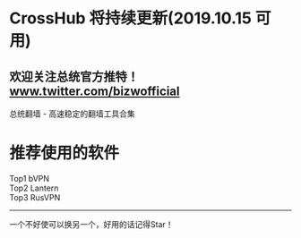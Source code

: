 # CrossHub 将持续更新(2019.10.15 可用)  
## 欢迎关注总统官方推特！ www.twitter.com/bizwofficial  
总统翻墙 - 高速稳定的翻墙工具合集  
# 推荐使用的软件  
  Top1 bVPN  
  Top2 Lantern  
  Top3 RusVPN  

----------------------------------------------------  
一个不好使可以换另一个，好用的话记得Star！  
